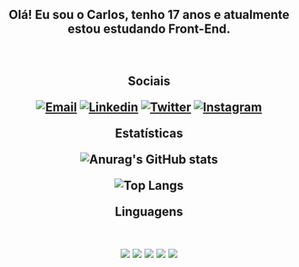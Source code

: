 <h2 align="center"> 
<div align="center">
  
Olá! Eu sou o Carlos, tenho 17 anos e atualmente estou estudando Front-End.

  <br>
 
Sociais
<br>

  
[![Email](https://img.shields.io/badge/Gmail-D14836?style=for-the-badge&logo=gmail&logoColor=white)](mailto:ce501@gmail.com)
[![Linkedin](https://img.shields.io/badge/LinkedIn-0077B5?style=for-the-badge&logo=linkedin&logoColor=white)](https://www.linkedin.com/in/carlos-eduardo-arenhardt-scain-727bb7261/)
[![Twitter](https://img.shields.io/badge/Twitter-1DA1F2?style=for-the-badge&logo=twitter&logoColor=white)](https://twitter.com/eoCxrlosz_)
[![Instagram](https://img.shields.io/badge/Instagram-E4405F?style=for-the-badge&logo=instagram&logoColor=white)](https://www.instagram.com/eocxrlosz/)

Estatísticas

![Anurag's GitHub stats](https://github-readme-stats.vercel.app/api?username=eoCxrlosz&show_icons=true&theme=dracula)
  
![Top Langs](https://github-readme-stats.vercel.app/api/top-langs/?username=eoCxrlosz&hide_progress=false=html&layout=compact=true&theme=transparent)
  
Linguagens
<div style="display: inline_block"><br/>
  <img align="center" src="https://img.shields.io/badge/HTML-239120?style=for-the-badge&logo=html5&logoColor=white">
  <img align="center" src="https://img.shields.io/badge/CSS-239120?&style=for-the-badge&logo=css3&logoColor=white">
  <img align="center" src="https://img.shields.io/badge/JavaScript-F7DF1E?style=for-the-badge&logo=javascript&logoColor=black">
  <img align="center" src="https://img.shields.io/badge/Node.js-43853D?style=for-the-badge&logo=node.js&logoColor=white">
  <img align="center" src="https://img.shields.io/badge/TypeScript-007ACC?style=for-the-badge&logo=typescript&logoColor=white"> 
  </div>
